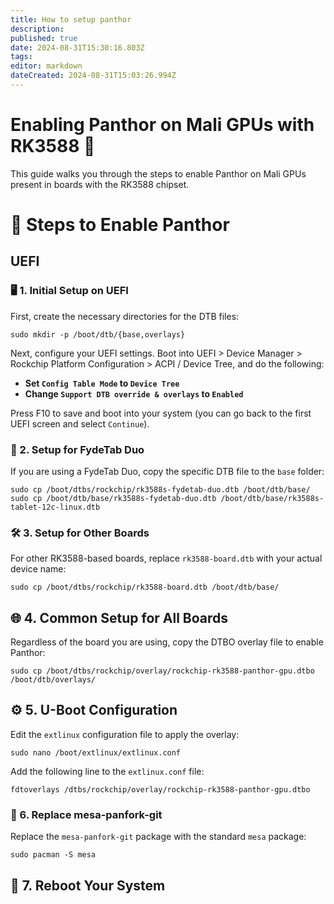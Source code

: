 ```yaml
---
title: How to setup panthor 
description: 
published: true
date: 2024-08-31T15:30:16.803Z
tags: 
editor: markdown
dateCreated: 2024-08-31T15:03:26.994Z
---
```


# Enabling Panthor on Mali GPUs with RK3588 🚀

This guide walks you through the steps to enable Panthor on Mali GPUs present in boards with the RK3588 chipset.

# 🔧 Steps to Enable Panthor 

## UEFI
### 🖥️ 1. Initial Setup on UEFI 

First, create the necessary directories for the DTB files:

```
sudo mkdir -p /boot/dtb/{base,overlays}
```

Next, configure your UEFI settings. Boot into UEFI > Device Manager > Rockchip Platform Configuration > ACPI / Device Tree, and do the following:

- **Set `Config Table Mode` to `Device Tree`**
- **Change `Support DTB override & overlays` to `Enabled`**

Press F10 to save and boot into your system (you can go back to the first UEFI screen and select `Continue`).



### 📱 2. Setup for FydeTab Duo 
If you are using a FydeTab Duo, copy the specific DTB file to the `base` folder:

```
sudo cp /boot/dtbs/rockchip/rk3588s-fydetab-duo.dtb /boot/dtb/base/
sudo cp /boot/dtb/base/rk3588s-fydetab-duo.dtb /boot/dtb/base/rk3588s-tablet-12c-linux.dtb
```

### 🛠️ 3. Setup for Other Boards 

For other RK3588-based boards, replace `rk3588-board.dtb` with your actual device name:

``` 
sudo cp /boot/dtbs/rockchip/rk3588-board.dtb /boot/dtb/base/
```

## 🌐 4. Common Setup for All Boards 

Regardless of the board you are using, copy the DTBO overlay file to enable Panthor:

``` 
sudo cp /boot/dtbs/rockchip/overlay/rockchip-rk3588-panthor-gpu.dtbo /boot/dtb/overlays/
```

## ⚙️ 5. U-Boot Configuration 

Edit the `extlinux` configuration file to apply the overlay:

```  
sudo nano /boot/extlinux/extlinux.conf
``` 

Add the following line to the `extlinux.conf` file:

```  
fdtoverlays /dtbs/rockchip/overlay/rockchip-rk3588-panthor-gpu.dtbo
``` 
### 🔄 6. Replace mesa-panfork-git 

Replace the `mesa-panfork-git` package with the standard `mesa` package:

```  
sudo pacman -S mesa
``` 

## 🔁 7. Reboot Your System 
